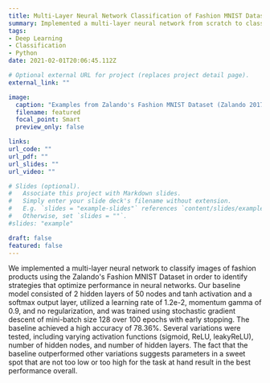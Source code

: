 ```yaml
---
title: Multi-Layer Neural Network Classification of Fashion MNIST Dataset
summary: Implemented a multi-layer neural network from scratch to classify images of fashion products using the Zalando's Fashion MNIST Dataset in order to identify strategies that optimize performance. 
tags:
- Deep Learning
- Classification
- Python
date: 2021-02-01T20:06:45.112Z

# Optional external URL for project (replaces project detail page).
external_link: ""

image:
  caption: "Examples from Zalando's Fashion MNIST Dataset (Zalando 2017)."
  filename: featured
  focal_point: Smart
  preview_only: false

links:
url_code: ""
url_pdf: ""
url_slides: ""
url_video: ""

# Slides (optional).
#   Associate this project with Markdown slides.
#   Simply enter your slide deck's filename without extension.
#   E.g. `slides = "example-slides"` references `content/slides/example-slides.md`.
#   Otherwise, set `slides = ""`.
#slides: "example"

draft: false
featured: false
---
```


We implemented a multi-layer neural network to classify images of fashion products using the Zalando's Fashion MNIST Dataset in order to identify strategies that optimize performance in neural networks. Our baseline model consisted of 2 hidden layers of 50 nodes and tanh activation and a softmax output layer, utilized a learning rate of 1.2e-2, momentum gamma of $0.9$, and no regularization, and was trained using stochastic gradient descent of mini-batch size $128$ over $100$ epochs with early stopping. The baseline achieved a high accuracy of 78.36\%. Several variations were tested, including varying activation functions (sigmoid, ReLU, leakyReLU), number of hidden nodes, and number of hidden layers. The fact that the baseline outperformed other variations suggests parameters in a sweet spot that are not too low or too high for the task at hand result in the best performance overall.